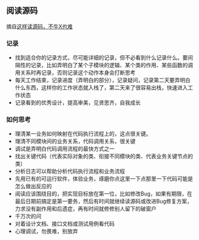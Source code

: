 ## 阅读源码

摘自[这样读源码，不牛X也难
](http://blog.csdn.net/foruok/article/details/51235517)

### 记录

  - 找到适合你的记录方式，尽可能详细的记录，但不必看到什么记录什么。要间隔性的记录，比如弄明白了某个子模块的逻辑、某个类的作用、某些函数的调用关系时再记录，否则记录这个动作本身会打断思考
  - 每天工作结束，记录进度（弄明白的部分），记录疑问，记录第二天要弄明白什么东西，这样你的工作状态就入栈了，第二天来了很容易出栈，快速进入工作状态
  - 记录看到的优秀设计，提高审美，见贤思齐，自我成长

### 如何思考

  - 理清某一业务如何映射在代码执行流程上的，这点很关键。
  - 理清不同模块间的业务关系，代码调用关系，很关键
  - 调试是弄明白代码调用流程的最快方式之一
  - 找出关键代码（代表实际对象的类、衔接不同模块的类、代表业务关键节点的类）
  - 分析日志可以帮助分析代码执行流程和业务流程
  - 先用已有的可运行软件，体验业务，琢磨你点这里一下点那里一下代码可能是怎么做出反应的
  - 阅读应该围绕目的，把实现目标放在第一位，比如修改Bug，如果有期限，在最后日期前搞定是第一要务，然后有时间就继续读源码或改进Bug修复方案，力求没有副作用和后遗症，再有时间就修修别人留下的破窗户
  - 千万次的问
  - 对着设计文档、接口文档或测试用例看代码
  - 心理调试，勿畏难，别放弃